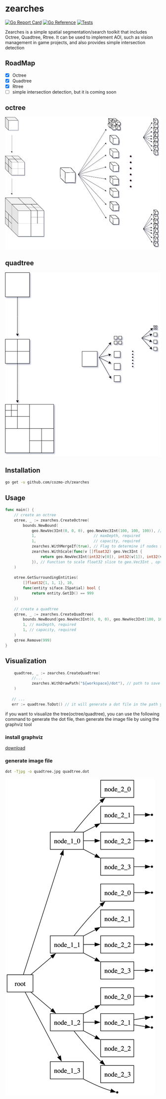 # zearches
[![Go Report Card](https://goreportcard.com/badge/github.com/cozmo-zh/zearches)](https://goreportcard.com/report/github.com/cozmo-zh/zearches)
[![Go Reference](https://pkg.go.dev/badge/github.com/cozmo-zh/zearches.svg)](https://pkg.go.dev/github.com/cozmo-zh/zearches)
[![Tests](https://github.com/cozmo-zh/zearches/actions/workflows/tests.yaml/badge.svg)](https://github.com/cozmo-zh/zearches/actions/workflows/tests.yaml)

Zearches is a simple spatial segmentation/search toolkit that includes Octree, Quadtree, Rtree. It can be used to implement AOI, such as vision management in game projects, and also provides simple intersection detection

## RoadMap
- [x] Octree
- [x] Quadtree
- [x] Rtree
- [ ] simple intersection detection, but it is coming soon

## octree

![octree](draws/octree1.png) 

## quadtree

![quadtree](draws/quadtree.png)


## Installation

```bash
go get -u github.com/cozmo-zh/zearches
```

## Usage
```go
func main() {
    // create an octree
    otree, _ := zearches.CreateOctree(
        bounds.NewBound(
            geo.NewVec3Int(0, 0, 0), geo.NewVec3Int(100, 100, 100)), // bound, required
            1,                          // maxDepth, required
            1,                          // capacity, required
            zearches.WithMergeIf(true), // Flag to determine if nodes should be merged when removing an entity , optional, default is false
            zearches.WithScale(func(v []float32) geo.Vec3Int {
                return geo.NewVec3Int(int32(v[0]), int32(v[1]), int32(v[2]))
            }), // Function to scale float32 slice to geo.Vec3Int , optional, default is identity function
    )
    
	otree.GetSurroundingEntities(
		[]float32{1, 1, 1}, 10, 
	    func(entity siface.ISpatial) bool {
            return entity.GetID() == 999
    })
    
    // create a quadtree
    qtree, _ := zearches.CreateQuadtree(
        bounds.NewBound(geo.NewVec3Int(0, 0, 0), geo.NewVec3Int(100, 100, 100)), // bound, required
        1, // maxDepth, required
        1, // capacity, required
    )
    qtree.Remove(999)
}
```

## Visualization
```go
    quadtree, _ := zearches.CreateQuadtree(
            //...                   
            zearches.WithDrawPath("${workspace}/dot"), // path to save dot file, optional, default is empty
    )
		
   // ...
   err := quadtree.ToDot() // it will generate a dot file in the path you specified
```
if you want to visualize the tree(octree/quadtree), you can use the following command to generate the dot file, then generate the image file by using the graphviz tool
### install graphviz
[download](https://graphviz.org/download/)

### generate image file
```bash
dot -Tjpg -o quadtree.jpg quadtree.dot
```

![quadtree](draws/quadtree.jpg)
